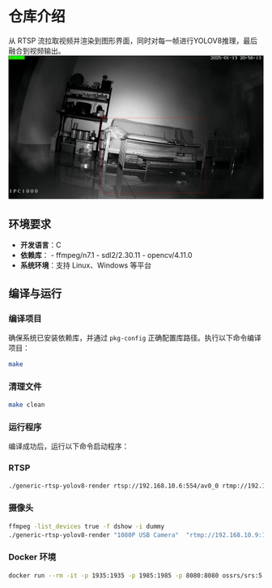 # 仓库介绍

从 RTSP 流拉取视频并渲染到图形界面，同时对每一帧进行YOLOV8推理，最后融合到视频输出。
![P1](image/readme/1736772995737.png)

## 环境要求

- **开发语言**：C
- **依赖库**：
      - ffmpeg/n7.1
      - sdl2/2.30.11
      - opencv/4.11.0
- **系统环境**：支持 Linux、Windows 等平台

## 编译与运行

### 编译项目

确保系统已安装依赖库，并通过 `pkg-config` 正确配置库路径。执行以下命令编译项目：

```bash
make
```

### 清理文件

```bash
make clean
```

### 运行程序

编译成功后，运行以下命令启动程序：

### RTSP

```bash
./generic-rtsp-yolov8-render rtsp://192.168.10.6:554/av0_0 rtmp://192.168.10.9:1935/live/tlive001
```

### 摄像头
```sh
ffmpeg -list_devices true -f dshow -i dummy
./generic-rtsp-yolov8-render "1080P USB Camera"  "rtmp://192.168.10.9:1935/live/tlive001"
```

### Docker 环境
```sh
docker run --rm -it -p 1935:1935 -p 1985:1985 -p 8080:8080 ossrs/srs:5
```
